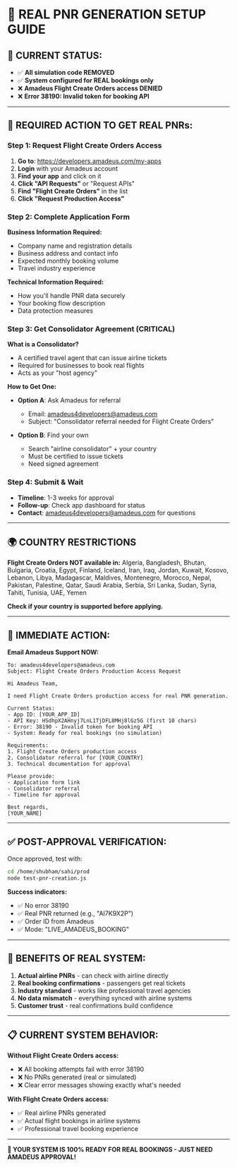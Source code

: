 # 🎯 **REAL PNR GENERATION SETUP GUIDE**

## 🚨 **CURRENT STATUS:**
- ✅ **All simulation code REMOVED**
- ✅ **System configured for REAL bookings only**
- ❌ **Amadeus Flight Create Orders access DENIED**
- ❌ **Error 38190: Invalid token for booking API**

---

## 🔧 **REQUIRED ACTION TO GET REAL PNRs:**

### **Step 1: Request Flight Create Orders Access**
1. **Go to**: https://developers.amadeus.com/my-apps
2. **Login** with your Amadeus account
3. **Find your app** and click on it
4. **Click "API Requests"** or "Request APIs"
5. **Find "Flight Create Orders"** in the list
6. **Click "Request Production Access"**

### **Step 2: Complete Application Form**
**Business Information Required:**
- Company name and registration details
- Business address and contact info
- Expected monthly booking volume
- Travel industry experience

**Technical Information Required:**
- How you'll handle PNR data securely
- Your booking flow description
- Data protection measures

### **Step 3: Get Consolidator Agreement** (CRITICAL)
**What is a Consolidator?**
- A certified travel agent that can issue airline tickets
- Required for businesses to book real flights
- Acts as your "host agency"

**How to Get One:**
- **Option A**: Ask Amadeus for referral
  - Email: amadeus4developers@amadeus.com
  - Subject: "Consolidator referral needed for Flight Create Orders"
  
- **Option B**: Find your own
  - Search "airline consolidator" + your country
  - Must be certified to issue tickets
  - Need signed agreement

### **Step 4: Submit & Wait**
- **Timeline**: 1-3 weeks for approval
- **Follow-up**: Check app dashboard for status
- **Contact**: amadeus4developers@amadeus.com for questions

---

## 🌍 **COUNTRY RESTRICTIONS**

**Flight Create Orders NOT available in:**
Algeria, Bangladesh, Bhutan, Bulgaria, Croatia, Egypt, Finland, Iceland, Iran, Iraq, Jordan, Kuwait, Kosovo, Lebanon, Libya, Madagascar, Maldives, Montenegro, Morocco, Nepal, Pakistan, Palestine, Qatar, Saudi Arabia, Serbia, Sri Lanka, Sudan, Syria, Tahiti, Tunisia, UAE, Yemen

**Check if your country is supported before applying.**

---

## 📧 **IMMEDIATE ACTION:**

**Email Amadeus Support NOW:**
```
To: amadeus4developers@amadeus.com
Subject: Flight Create Orders Production Access Request

Hi Amadeus Team,

I need Flight Create Orders production access for real PNR generation.

Current Status:
- App ID: [YOUR_APP_ID]
- API Key: HSdhpX2AHnyj7LnL1TjDFL8MHj8lGz5G (first 10 chars)
- Error: 38190 - Invalid token for booking API
- System: Ready for real bookings (no simulation)

Requirements:
1. Flight Create Orders production access
2. Consolidator referral for [YOUR_COUNTRY]
3. Technical documentation for approval

Please provide:
- Application form link
- Consolidator referral
- Timeline for approval

Best regards,
[YOUR_NAME]
```

---

## ✅ **POST-APPROVAL VERIFICATION:**

Once approved, test with:
```bash
cd /home/shubham/sahi/prod
node test-pnr-creation.js
```

**Success indicators:**
- ✅ No error 38190
- ✅ Real PNR returned (e.g., "AI7K9X2P")
- ✅ Order ID from Amadeus
- ✅ Mode: "LIVE_AMADEUS_BOOKING"

---

## 🎉 **BENEFITS OF REAL SYSTEM:**

1. **Actual airline PNRs** - can check with airline directly
2. **Real booking confirmations** - passengers get real tickets
3. **Industry standard** - works like professional travel agencies
4. **No data mismatch** - everything synced with airline systems
5. **Customer trust** - real confirmations build confidence

---

## 📋 **CURRENT SYSTEM BEHAVIOR:**

**Without Flight Create Orders access:**
- ❌ All booking attempts fail with error 38190
- ❌ No PNRs generated (real or simulated)
- ❌ Clear error messages showing exactly what's needed

**With Flight Create Orders access:**
- ✅ Real airline PNRs generated
- ✅ Actual flight bookings in airline systems
- ✅ Professional travel booking experience

---

**🚀 YOUR SYSTEM IS 100% READY FOR REAL BOOKINGS - JUST NEED AMADEUS APPROVAL!** 